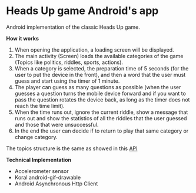 # Heads Up game Android's app

Android implementation of the classic Heads Up game.

**How it works**

1. When opening the application, a loading screen will be displayed.
2. The main activity (Screen) loads the available categories of the game (Topics like politics, riddles, sports, actions).
3. When a category is selected, the preparation time of 5 seconds (for the user to put the device in the front), and then a word that the user must guess and start using the timer of 1 minute.
4. The player can guess as many questions as possible (when the user guesses a question turns the mobile device forward and if you want to pass the question rotates the device back, as long as the timer does not reach the time limit).
5. When the time runs out, ignore the current riddle, show a message that runs out and show the statistics of all the riddles that the user guessed and those that were unsuccessful.
6. In the end the user can decide if to return to play that same category or change category.

The topics structure is the same as showed in this [API](https://heads-up-api.herokuapp.com/)

**Technical Implementation**

- Accelerometer sensor
- Koral android-gif-drawable
- Android Asynchronous Http Client

